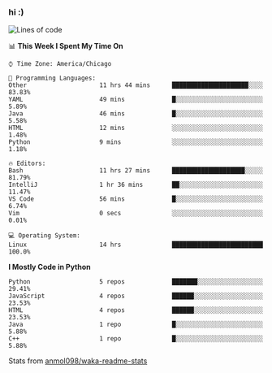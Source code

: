 ### hi :)

<!--START_SECTION:waka-->
![Lines of code](https://img.shields.io/badge/From%20Hello%20World%20I%27ve%20Written-790600%20lines%20of%20code-blue)

📊 **This Week I Spent My Time On** 

```text
⌚︎ Time Zone: America/Chicago

💬 Programming Languages: 
Other                    11 hrs 44 mins      █████████████████████░░░░   83.83% 
YAML                     49 mins             █░░░░░░░░░░░░░░░░░░░░░░░░   5.89% 
Java                     46 mins             █░░░░░░░░░░░░░░░░░░░░░░░░   5.58% 
HTML                     12 mins             ░░░░░░░░░░░░░░░░░░░░░░░░░   1.48% 
Python                   9 mins              ░░░░░░░░░░░░░░░░░░░░░░░░░   1.18%

🔥 Editors: 
Bash                     11 hrs 27 mins      ████████████████████░░░░░   81.79% 
IntelliJ                 1 hr 36 mins        ██░░░░░░░░░░░░░░░░░░░░░░░   11.47% 
VS Code                  56 mins             █░░░░░░░░░░░░░░░░░░░░░░░░   6.74% 
Vim                      0 secs              ░░░░░░░░░░░░░░░░░░░░░░░░░   0.01%

💻 Operating System: 
Linux                    14 hrs              █████████████████████████   100.0%

```

**I Mostly Code in Python** 

```text
Python                   5 repos             ███████░░░░░░░░░░░░░░░░░░   29.41% 
JavaScript               4 repos             ██████░░░░░░░░░░░░░░░░░░░   23.53% 
HTML                     4 repos             ██████░░░░░░░░░░░░░░░░░░░   23.53% 
Java                     1 repo              █░░░░░░░░░░░░░░░░░░░░░░░░   5.88% 
C++                      1 repo              █░░░░░░░░░░░░░░░░░░░░░░░░   5.88%

```



<!--END_SECTION:waka-->

Stats from [anmol098/waka-readme-stats](https://github.com/anmol098/waka-readme-stats)